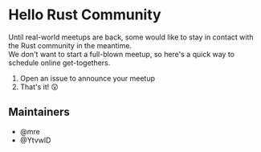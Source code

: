 # Hello Rust Community

Until real-world meetups are back, some would like to stay in contact with the Rust community in the meantime.  
We don't want to start a full-blown meetup, so here's a quick way to schedule online get-togethers.  

1. Open an issue to announce your meetup
2. That's it! 😲

## Maintainers

* @mre
* @YtvwlD
